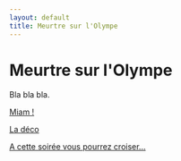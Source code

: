 ```yaml
---
layout: default
title: Meurtre sur l'Olympe
---
```


# Meurtre sur l'Olympe

Bla bla bla.

[Miam !](/pages/olympe/miam.html)

[La déco](/pages/olympe/deco.html)

[A cette soirée vous pourrez croiser...](/pages/olympe/deguisements.html)
